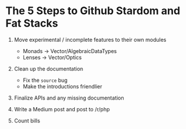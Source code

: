 # The 5 Steps to Github Stardom and Fat Stacks

1. Move experimental / incomplete features to their own modules
    - Monads -> Vector/AlgebraicDataTypes
    - Lenses -> Vector/Optics

2. Clean up the documentation
    - Fix the `source` bug
    - Make the introductions friendlier

3. Finalize APIs and any missing documentation

4. Write a Medium post and post to /r/php

5. Count bills